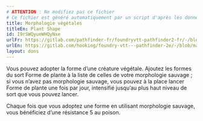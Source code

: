 ```yaml
---
# ATTENTION : Ne modifiez pas ce fichier
# Ce fichier est généré automatiquement par un script d'après les données du module Foundry VTT officiel et de sa traduction
title: Morphologie végétales
titleEn: Plant Shape
id: I9rSWQyueWHQyNxe
urlFr: https://gitlab.com/pathfinder-fr/foundryvtt-pathfinder2-fr/-/blob/master/data/feats/I9rSWQyueWHQyNxe.htm
urlEn: https://gitlab.com/hooking/foundry-vtt---pathfinder-2e/-/blob/master/packs/data/feats.db/plant-shape.json
layout: dons
---
```

Vous pouvez adopter la forme d’une créature végétale. Ajoutez les formes du sort Forme de plante à la liste de celles de votre morphologie sauvage ; si vous n’avez pas morphologie sauvage, vous pouvez à la place lancer Forme de plante une fois par jour, intensifié jusqu’au plus haut niveau de sort que vous pouvez lancer.

Chaque fois que vous adoptez une forme en utilisant morphologie sauvage, vous bénéficiez d’une résistance 5 au poison.
